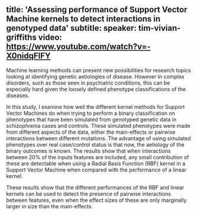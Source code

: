 title: 'Assessing performance of Support Vector Machine kernels to detect interactions in genotyped data'
subtitle:
speaker: tim-vivian-griffiths
video: https://www.youtube.com/watch?v=-X0nidqFIFY
---
Machine learning methods can present new possibilities for research topics looking at identifying genetic aetiologies of disease. However in complex disorders, such as those seen in psychiatric conditions, this can be especially hard given the loosely defined phenotype classifications of the diseases.

In this study, I examine how well the different kernel methods for Support Vector Machines do when trying to perform a binary classification on phenotypes that have been simulated from genotyped genetic data in schizophrenia cases and controls. These simulated phenotypes were made from different aspects of the data, either the main-effects or pairwise interactions between different mutations. The advantage of using simulated phenotypes over real case/control status is that now, the aetiology of the binary outcomes is known. The results show that when interactions between 20% of the inputs features are included, any small contribution of these are detectable when using a Radial Basis Function (RBF) kernel in a Support Vector Machine when compared with the performance of a linear kernel.

These results show that the different performances of the RBF and linear kernels can be used to detect the presence of pairwise interactions between features, even when the effect sizes of these are only marginally larger in size than the main-effects.
